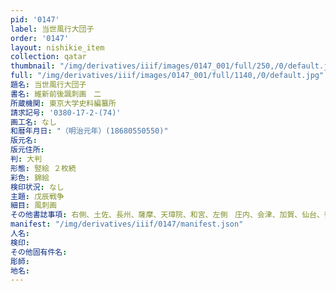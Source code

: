```yaml
---
pid: '0147'
label: 当世風行大団子
order: '0147'
layout: nishikie_item
collection: qatar
thumbnail: "/img/derivatives/iiif/images/0147_001/full/250,/0/default.jpg"
full: "/img/derivatives/iiif/images/0147_001/full/1140,/0/default.jpg"
題名: 当世風行大団子
書名: 維新前後諷刺画　二
所蔵機関: 東京大学史料編纂所
請求記号: '0380-17-2-(74)'
画工名: なし
和暦年月日: "（明治元年）(18680550550)"
版元名: 
版元住所: 
判: 大判
形態: 竪絵 ２枚続
彩色: 錦絵
検印状況: なし
主題: 戊辰戦争
細目: 風刺画
その他書誌事項: 右側、土佐、長州、薩摩、天璋院、和宮、左側　庄内、会津、加賀、仙台、徳川慶喜、米沢、南部、肥後？、藤堂？
manifest: "/img/derivatives/iiif/0147/manifest.json"
人名: 
検印: 
その他固有件名: 
彫師: 
地名: 
---
```

